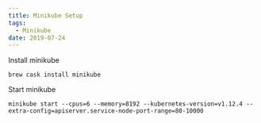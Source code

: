 ```yaml
---
title: Minikube Setup
tags:
  - Minikube
date: 2019-07-24
---
```


Install minikube
```
brew cask install minikube
```

<!-- more -->

Start minikube
```
minikube start --cpus=6 --memory=8192 --kubernetes-version=v1.12.4 --extra-config=apiserver.service-node-port-range=80-10000
```